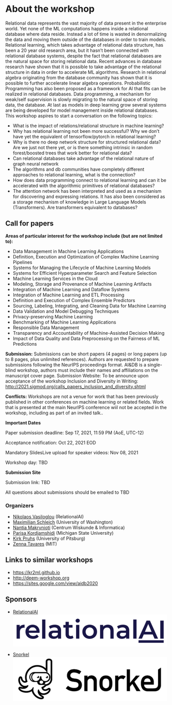 # About the workshop #

Relational data represents the vast majority of data present in the enterprise world. Yet none of the ML computations happens inside a relational database where data reside. Instead a lot of time is wasted in denormalizing the data and moving them outside of the databases in order to train models. Relational learning, which takes advantage of relational data structure, has been a 20 year old research area, but it hasn’t been connected with relational database systems, despite the fact that relational databases are the natural space for storing relational data.  Recent advances in database research have shown that it is possible to take advantage of the relational structure in data in order to accelerate ML algorithms. Research in relational algebra originating from the database community has shown that it is possible to further accelerate linear algebra operations. Probabilistic Programming has also been proposed as a framework for AI that fits can be realized in relational databases. Data programming, a mechanism for weak/self supervision is slowly migrating to the natural space of storing data, the database. At last as models in deep learning grow several systems are being developed for model management inside relational databases. This workshop aspires to start a conversation on the following topics:

- What is the impact of relations/relational structure in machine learning?
- Why has relational learning not been more successful? Why we don’t have yet the equivalent of tensorflow/pytorch in relational learning?
- Why is there no deep network structure for structured relational data? Are we just not there yet, or is there something intrinsic in random forest/boosted trees that work better for relational data?
- Can relational databases take advantage of the relational nature of graph neural network
- The algorithms and db communities have completely different approaches to relational learning, what is the connection?
- How does data programming connect to relational learning and can it be accelerated with the algorithmic primitives of relational databases?
- The attention network has been interpreted and used as a mechanism for discovering and expressing relations. It has also been considered as a storage mechanism of knowledge in Large Language Models (Transformers). Are transformers equivalent to databases?


## Call for papers ##
**Areas of particular interest for the workshop include (but are not limited to):**
- Data Management in Machine Learning Applications
- Definition, Execution and Optimization of Complex Machine Learning Pipelines
- Systems for Managing the Lifecycle of Machine Learning Models
- Systems for Efficient Hyperparameter Search and Feature Selection
- Machine Learning Services in the Cloud
- Modeling, Storage and Provenance of Machine Learning Artifacts
- Integration of Machine Learning and Dataflow Systems
- Integration of Machine Learning and ETL Processing
- Definition and Execution of Complex Ensemble Predictors
- Sourcing, Labeling, Integrating, and Cleaning Data for Machine Learning
- Data Validation and Model Debugging Techniques
- Privacy-preserving Machine Learning
- Benchmarking of Machine Learning Applications
- Responsible Data Management
- Transparency and Accountability of Machine-Assisted Decision Making
- Impact of Data Quality and Data Preprocessing on the Fairness of ML Predictions

**Submission:**
Submissions can be short papers (4 pages) or long papers (up to 8 pages, plus unlimited references). Authors are requested to prepare submissions following the NeurIPS proceedings format. AI&DB is a single-blind workshop, authors must include their names and affiliations on the manuscript cover page.
Submission Website: To be announce upon acceptance of the workshop
Inclusion and Diversity in Writing: http://2021.sigmod.org/calls_papers_inclusion_and_diversity.shtml

**Conflicts:**
Workshops are not a venue for work that has been previously published in other conferences on machine learning or related fields. Work that is presented at the main NeurIPS conference wiil not be accepted in the workshop, including as part of an invited talk..

**Important Dates**

Paper submission deadline: Sep 17, 2021, 11:59 PM (AoE, UTC-12)

Acceptance notification: Oct 22, 2021 EOD

Mandatory SlidesLive upload for speaker videos: Nov 08, 2021

Workshop day: TBD

**Submission Site**

Submission link: TBD

All questions about submissions should be emailed to TBD


### Organizers ###
- [Nikolaos Vasiloglou](https://www.linkedin.com/in/vasiloglou) (RelationalAI)
- [Maximilian Schleich](https://mjschleich.github.io/) 	(University of Washington)
- [Nantia Makrynioti](http://nantiamakrynioti.com/)	(Centrum Wiskunde & Informatica)
- [Parisa Kordjamshidi](https://www.cse.msu.edu/~kordjams/)  (Michigan State University)
- [Kirk Pruhs](https://people.cs.pitt.edu/~kirk/)	(University of Pitsburg)
- [Zenna Tavares](http://www.zenna.org/) (MIT)

## Links to similar workshops ##

- https://kr2ml.github.io
- http://deem-workshop.org
- https://sites.google.com/view/aidb2020

## Sponsors ##
- [RelationalAI](https://www.relational.ai/)
![image tooltip here](/assets/relationalai_logo.png)

- [Snorkel](https://snorkel.ai)
![image tooltip here](/assets/Snorkel_Logo.png)

